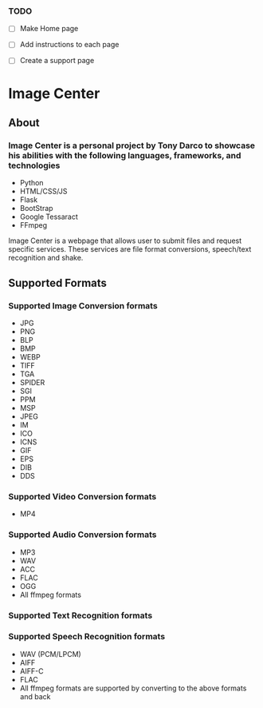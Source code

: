 ### TODO
- [ ] Make Home page
- [ ] Add instructions to each page
- [ ] Create a support page


# Image Center

## About
### Image Center is a personal project by Tony Darco to showcase his abilities with the following languages, frameworks, and technologies

- Python
- HTML/CSS/JS
- Flask
- BootStrap
- Google Tessaract
- FFmpeg

Image Center is a webpage that allows user to submit files and request specific services. These services are file format conversions, speech/text recognition and shake.

## Supported Formats

### Supported Image Conversion formats
- JPG
- PNG
- BLP
- BMP
- WEBP
- TIFF
- TGA
- SPIDER
- SGI
- PPM
- MSP
- JPEG
- IM
- ICO
- ICNS
- GIF
- EPS
- DIB
- DDS
### Supported Video Conversion formats
- MP4
### Supported Audio Conversion formats
- MP3
- WAV
- ACC
- FLAC
- OGG
- All ffmpeg formats

### Supported Text Recognition formats
### Supported Speech Recognition formats
- WAV (PCM/LPCM)
- AIFF
- AIFF-C
- FLAC
- All ffmpeg formats are supported by converting to the above formats and back 